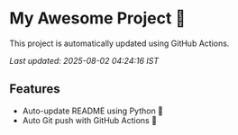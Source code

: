 # My Awesome Project 🚀

This project is automatically updated using GitHub Actions.

_Last updated: 2025-08-02 04:24:16 IST_

## Features
- Auto-update README using Python 🐍
- Auto Git push with GitHub Actions 🤖
